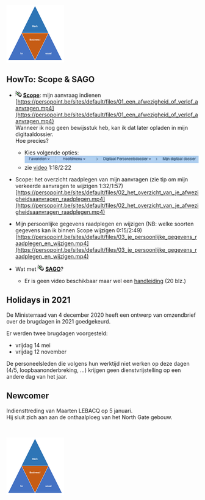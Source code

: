 <link rel="stylesheet" href="S2.css">
<link rel="stylesheet" href="foghorn2.css">

![](b2ub.png)

## HowTo: Scope & SAGO

* ![](click.gif) [**Scope**](https://scope.belgium.be): mijn aanvraag indienen  
[https://persopoint.be/sites/default/files/01_een_afwezigheid_of_verlof_aanvragen.mp4](https://persopoint.be/sites/default/files/01_een_afwezigheid_of_verlof_aanvragen.mp4)  
Wanneer ik nog geen bewijsstuk heb, kan ik dat later opladen in mijn digitaaldossier.  
Hoe precies? 
    * Kies volgende opties:<br>![](Menubalk_Scope.png)
    * zie [video](https://persopoint.be/sites/default/files/04_je_digitaal_dossier_raadplegen.mp4) 1:18/2:22

* Scope: het overzicht raadplegen van mijn aanvragen (zie tip om mijn verkeerde aanvragen te wijzigen 1:32/1:57)  
[https://persopoint.be/sites/default/files/02_het_overzicht_van_je_afwezigheidsaanvragen_raadplegen.mp4](https://persopoint.be/sites/default/files/02_het_overzicht_van_je_afwezigheidsaanvragen_raadplegen.mp4)

* Mijn persoonlijke gegevens raadplegen en wijzigen (NB: welke soorten gegevens kan ik binnen Scope wijzigen 0:15/2:49)  
[https://persopoint.be/sites/default/files/03_je_persoonlijke_gegevens_raadplegen_en_wijzigen.mp4](https://persopoint.be/sites/default/files/03_je_persoonlijke_gegevens_raadplegen_en_wijzigen.mp4)


* Wat met ![](click.gif) [**SAGO**](https://Bosa.service-now.com/SAGO)?    
    * Er is geen video beschikbaar maar wel een [handleiding](https://persopoint.be/sites/default/files/publication/file/handleidingsagogebruiker2020nl.pdf) (20 blz.)

## Holidays in 2021

De Ministerraad van 4 december 2020 heeft een ontwerp van omzendbrief over de brugdagen in 2021 goedgekeurd.

Er werden twee brugdagen voorgesteld:
* vrijdag 14 mei 
* vrijdag 12 november

De personeelsleden die volgens hun werktijd niet werken op deze dagen (4/5, loopbaanonderbreking, …) krijgen geen dienstvrijstelling op een andere dag van het jaar.

## Newcomer

Indiensttreding van Maarten LEBACQ op 5 januari.  
Hij sluit zich aan aan de onthaalploeg van het North Gate gebouw.

&nbsp;

![](b2ub.png)
